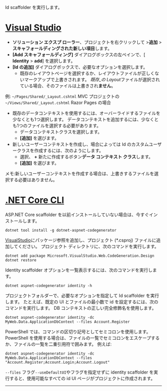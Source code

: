 Id scaffolder を実行します。

# <a name="visual-studiotabvisual-studio"></a>[Visual Studio](#tab/visual-studio)

* **ソリューション エクスプ ローラー**、プロジェクトを右クリックして >**追加** > **スキャフォールディングされた新しい項目**します。
* **[Add スキャフォールディング]** ダイアログボックスの左ペインで、[ **Identity** > **add**] を選択します。
* **[Id の追加]** ダイアログボックスで、必要なオプションを選択します。
  * 既存のレイアウトページを選択するか、レイアウトファイルが正しくないマークアップで上書きされます。 *既存\_の Layout*ファイルが選択されている場合、そのファイルは上書きされ**ません**。

 例: `~/Pages/Shared/_Layout.cshtml` MVC プロジェクトの`~/Views/Shared/_Layout.cshtml` Razor Pages の場合
* 既存のデータコンテキストを使用するには、オーバーライドするファイルを少なくとも1つ選択します。 データコンテキストを追加するには、少なくとも1つのファイルを選択する必要があります。
  * データコンテキストクラスを選択します。
  * **[追加]** を選びます。
* 新しいユーザーコンテキストを作成し、場合によっては Id のカスタムユーザークラスを作成するには、次のようにします。
  * 選択、 **+** 新たに作成するボタン**データ コンテキスト クラス**します。
  * **[追加]** を選びます。

メモ:新しいユーザーコンテキストを作成する場合は、上書きするファイルを選択する必要はありません。

# <a name="net-core-clitabnetcore-cli"></a>[.NET Core CLI](#tab/netcore-cli)

ASP.NET Core scaffolder を以前インストールしていない場合は、今すぐインストールします。

```console
dotnet tool install -g dotnet-aspnet-codegenerator
```

[VisualStudio](https://www.nuget.org/packages/Microsoft.VisualStudio.Web.CodeGeneration.Design/)にパッケージ参照を追加し、プロジェクト (\*.csproj) ファイルに追加してください。 プロジェクト ディレクトリに、次のコマンドを実行します。

```console
dotnet add package Microsoft.VisualStudio.Web.CodeGeneration.Design
dotnet restore
```

Identity scaffolder オプションを一覧表示するには、次のコマンドを実行します。

```console
dotnet aspnet-codegenerator identity -h
```

プロジェクトフォルダーで、必要なオプションを指定して Id scaffolder を実行します。 たとえば、既定の UI とファイルの最小数で id を設定するには、次のコマンドを実行します。 DB コンテキストの正しい完全修飾名を使用します。

```console
dotnet aspnet-codegenerator identity -dc MyWeb.Data.ApplicationDbContext --files Account.Register
```

PowerShell では、コマンドの区切り記号としてセミコロンを使用します。 PowerShell を使用する場合は、ファイルの一覧でセミコロンをエスケープするか、ファイルの一覧を二重引用符で囲みます。 例えば:

```console
dotnet aspnet-codegenerator identity -dc MyWeb.Data.ApplicationDbContext --files "Account.Register;Account.Login;Account.Logout"
```

`--files` フラグ`--useDefaultUI`やフラグを指定せずに identity scaffolder を実行すると、使用可能なすべての id UI ページがプロジェクトに作成されます。

---

